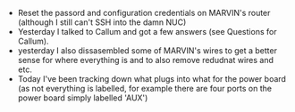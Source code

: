 - Reset the passord and configuration credentials on MARVIN's router (although I still can't SSH into the damn NUC)  
- Yesterday I talked to Callum and got a few answers (see Questions for Callum).  
- yesterday I also dissasembled some of MARVIN's wires to get a better sense for where everything is and to also remove redudnat wires and etc.  
- Today I've been tracking down what plugs into what for the power board (as not everything is labelled, for example there are four ports on the power board simply labelled 'AUX')  

